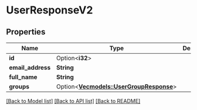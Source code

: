 # UserResponseV2

## Properties

Name | Type | Description | Notes
------------ | ------------- | ------------- | -------------
**id** | Option<**i32**> |  | [optional]
**email_address** | **String** |  | 
**full_name** | **String** |  | 
**groups** | Option<[**Vec<models::UserGroupResponse>**](UserGroupResponse.md)> |  | [optional]

[[Back to Model list]](../README.md#documentation-for-models) [[Back to API list]](../README.md#documentation-for-api-endpoints) [[Back to README]](../README.md)


